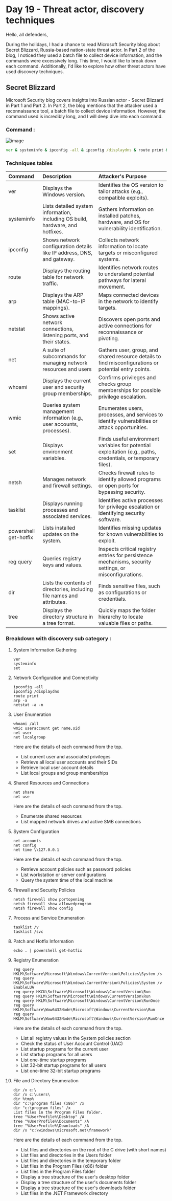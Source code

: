 # Day 19 - Threat actor, discovery techniques

Hello, all defenders,

During the holidays, I had a chance to read Microsoft Security blog about Secret Blizzard, Russia-based nation-state threat actor. 
In Part 2 of the blog, I noticed they used a batch file to collect device information, and the commands were excessively long. 
This time, I would like to break down each command. Additionally, I'd like to explore how other threat actors have used discovery techniques.

## Secret Blizzard
Microsoft Security blog covers insights into Russian actor - Secret Blizzard in Part 1 and Part 2. In Part 2, the blog mentions that the attacker used a reconnaissance tool, a batch file to collect device information. However, the command used is incredibly long, and I will deep dive into each command. 

### Command :

![image](https://github.com/user-attachments/assets/9436fe51-0d45-4a76-b528-dd26a7906f02)

```cmd
ver & systeminfo & ipconfig -all & ipconfig /displaydns & route print & arp -a & netstat -a -n & net share & net use & net user & whoami /all & wmic useraccount get name,sid & net localgroup & net accounts & net config & net time \\127.0.0.1 & set & netsh firewall show portopening & netsh firewall show allowedprogram & netsh firewall show config & tasklist /v & tasklist /svc & echo . | powershell get-hotfix & reg query HKLM\Software\Microsoft\Windows\CurrentVersion\Policies\System /s & reg query HKLM\Software\Microsoft\Windows\CurrentVersion\Policies\System /v EnableLUA & dir /x c:\ & dir /x c:\users\ & dir %tmp% & dir "c:\program files (x86)" /x & dir "c:\program files" /x & tree "%UserProfile%\Desktop" /A & tree "%UserProfile%\Documents" /A & tree "%UserProfile%\Downloads" /A & reg query HKCU\Software\Microsoft\Windows\CurrentVersion\Run & reg query HKLM\Software\Microsoft\Windows\CurrentVersion\Run & reg query HKLM\Software\Microsoft\Windows\CurrentVersion\RunOnce & reg query HKLM\Software\Wow6432Node\Microsoft\Windows\CurrentVersion\Run & reg query HKLM\Software\Wow6432Node\Microsoft\Windows\CurrentVersion\RunOnce & dir /x "c:\windows\microsoft.net\framework"
```

### Techniques tables
| Command               | Description                          | Attacker's Purpose                   |
|:----------------------|:-------------------------------------|:-------------------------------------|
| ver                   | Displays the Windows version.        | Identifies the OS version to tailor attacks (e.g., compatible exploits). |
| systeminfo            | Lists detailed system information, including OS build, hardware, and hotfixes. | Gathers information on installed patches, hardware, and OS for vulnerability identification. |
| ipconfig              | Shows network configuration details like IP address, DNS, and gateway. | Collects network information to locate targets or misconfigured systems. |
| route                 | Displays the routing table for network traffic.	 | Identifies network routes to understand potential pathways for lateral movement. |
| arp                   | Displays the ARP table (MAC-to-IP mappings). | Maps connected devices in the network to identify targets. |
| netstat               | Shows active network connections, listening ports, and their states. | Discovers open ports and active connections for reconnaissance or pivoting. |
| net                   | A suite of subcommands for managing network resources and users | Gathers user, group, and shared resource details to find misconfigurations or potential entry points. | 
| whoami                | Displays the current user and security group memberships. | Confirms privileges and checks group memberships for possible privilege escalation. |
| wmic                  | Queries system management information (e.g., user accounts, processes). | Enumerates users, processes, and services to identify vulnerabilities or attack opportunities. |
| set                   | Displays environment variables. | Finds useful environment variables for potential exploitation (e.g., paths, credentials, or temporary files). |
| netsh                 | Manages network and firewall settings. | Checks firewall rules to identify allowed programs or open ports for bypassing security. |
| tasklist              | Displays running processes and associated services. | Identifies active processes for privilege escalation or identifying security software. |
| powershell get-hotfix | Lists installed updates on the system. | Identifies missing updates for known vulnerabilities to exploit. |
| reg query             | Queries registry keys and values. | Inspects critical registry entries for persistence mechanisms, security settings, or misconfigurations. |
| dir                   | Lists the contents of directories, including file names and attributes. | Finds sensitive files, such as configurations or credentials. |
| tree                  | Displays the directory structure in a tree format. | Quickly maps the folder hierarchy to locate valuable files or paths. |

### Breakdown with discovery sub category :

1) System Information Gathering

    ```
    ver
    systeminfo
    set
    ```
2) Network Configuration and Connectivity

    ```
    ipconfig -all
    ipconfig /displaydns
    route print
    arp -a
    netstat -a -n
    ```
3) User Enumeration

    ```
    whoami /all 
    wmic useraccount get name,sid 
    net user
    net localgroup
    ```

    Here are the details of each command from the top.
    - List current user and associated privileges
    - Retrieve all local user accounts and their SIDs
    - Retrieve local user account details
    - List local groups and group memberships

4) Shared Resources and Connections

    ```
    net share
    net use
    ```

     Here are the details of each command from the top.
    - Enumerate shared resources
    - List mapped network drives and active SMB connections

5) System Configuration

    ```
    net accounts
    net config
    net time \\127.0.0.1
    ```

     Here are the details of each command from the top.
    - Retrieve account policies such as password policies
    - List workstation or server configurations
    - Query the system time of the local machine
     
6) Firewall and Security Policies

    ```
    netsh firewall show portopening
    netsh firewall show allowedprogram
    netsh firewall show config
    ``` 
7) Process and Service Enumeration
    
    ```
    tasklist /v
    tasklist /svc
    ```
8) Patch and Hotfix Information
    
    ```
    echo . | powershell get-hotfix
    ```

9) Registry Enumeration


    ```
    reg query HKLM\Software\Microsoft\Windows\CurrentVersion\Policies\System /s
    reg query HKLM\Software\Microsoft\Windows\CurrentVersion\Policies\System /v EnableLUA
    reg query HKCU\Software\Microsoft\Windows\CurrentVersion\Run
    reg query HKLM\Software\Microsoft\Windows\CurrentVersion\Run
    reg query HKLM\Software\Microsoft\Windows\CurrentVersion\RunOnce
    reg query HKLM\Software\Wow6432Node\Microsoft\Windows\CurrentVersion\Run
    reg query HKLM\Software\Wow6432Node\Microsoft\Windows\CurrentVersion\RunOnce
    ```

    Here are the details of each command from the top.
   - List all registry values in the System policies section
   - Check the status of User Account Control (UAC)
   - List startup programs for the current user
   - List startup programs for all users
   - List one-time startup programs
   - List 32-bit startup programs for all users
   - List one-time 32-bit startup programs


10) File and Directory Enumeration

    ```
    dir /x c:\
    dir /x c:\users\
    dir %tmp%
    dir "c:\program files (x86)" /x
    dir "c:\program files" /x
    List files in the Program Files folder.
    tree "%UserProfile%\Desktop" /A
    tree "%UserProfile%\Documents" /A
    tree "%UserProfile%\Downloads" /A
    dir /x "c:\windows\microsoft.net\framework"
    ```

    Here are the details of each command from the top.
    - List files and directories on the root of the C drive (with short names)
    - List files and directories in the Users folder
    - List files and directories in the temporary folder
    - List files in the Program Files (x86) folder
    - List files in the Program Files folder
    - Display a tree structure of the user's desktop folder
    - Display a tree structure of the user's documents folder
    - Display a tree structure of the user's downloads folder
    - List files in the .NET Framework directory
